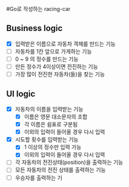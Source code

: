 #Go로 작성하는 racing-car

## Business logic
- [x] 입력받은 이름으로 자동차 객체를 만드는 기능
- [ ] 자동차를 1칸 앞으로 가게하는 기능
- [ ] 0 ~ 9 의 정수를 만드는 기능
- [ ] 만든 정수가 4이상이면 전진하는 기능
- [ ] 가장 많이 전진한 자동차(들)을 찾는 기능

## UI logic
- [x] 자동차의 이름을 입력받는 기능
    - [x] 이름은 영문 대소문자의 조합
    - [x] 각 이름은 쉼표로 구분됨
    - [x] 이외의 입력이 들어올 경우 다시 입력
- [x] 시도할 횟수를 입력받는 기능
    - [x] 1 이상의 정수만 입력 가능
    - [x] 이외의 입력이 들어올 경우 다시 입력
- [ ] 각 자동차의 전진상태(position)을 출력하는 기능
- [ ] 모든 자동차의 전진 상태를 출력하는 기능
- [ ] 우승자를 출력하는 기
